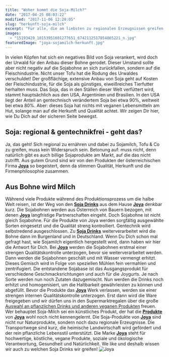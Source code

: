 ```yaml
---
title: "Woher kommt die Soja-Milch?"
date: "2017-04-25 08:03:22"
modified: "2017-11-06 12:20:05"
slug: "herkunft-soja-milch"
excerpt: "Für alle, die am liebsten zu regionalen Erzeugnissen greifen, haben wir gute Nachrichten: auch Soja Drinks können aus Österreich stammen!"
images:
  - "15193429_10153951601277651_6742112517854865221_n.jpg"
featuredImage: "joya-sojamilch-herkunft.jpg"
---
```


In vielen Köpfen hat sich ein negatives Bild von Soja verankert, wird doch der Urwald für den Anbau dieser Bohne gerodet. Dieser Umstand sollte aber nicht negativ auf die Sojabohne an sich zurückfallen, sondern auf die Fleischindustrie. Nicht unser Tofu hat die Rodung des Urwaldes verschuldet! Der großflächige, extensive Anbau von Soja geht auf Kosten der Fleischindustrie, für die Soja als günstiges, eiweißreiches Tierfutter herhalten muss. Das Soja, das in den Ställen dieser Welt verfüttert wird, stammt hauptsächlich aus den USA, Argentinien und Brasilien. In den USA liegt der Anteil an gentechnisch verändertem Soja bei etwa 90%, weltweit bei etwa 80%. Aber: dieses Soja hat nichts mit veganen Lebensmitteln am Hut, solange man auf die Herkunft und Qualität achtet. Wir zeigen Dir hier, wie Du Dich auf der sicheren Seite bewegst.

## Soja: regional & gentechnikfrei - geht das?

Ja, das geht! Sich regional zu ernähren und dabei zu Sojamilch, Tofu & Co zu greifen, muss kein Widerspruch sein. Betonung auf: muss nicht, denn natürlich gibt es auch billige Sojaprodukte am Markt, auf die das nicht zutrifft. Aus gutem Grund sind wir von den Produkten der österreichischen Firma [**Joya**](http://joya.info/) so begeistert, denn da stimmen Qualität, Herkunft und die Firmenphilosophie zusammen.

## Aus Bohne wird Milch

Während viele Produkte während des Produktionsprozess um die halbe Welt reisen, ist der Weg von den [**Soja Drinks**](http://joya.info/unsere-produkte/zum-trinken/#scrollme) aus dem Hause **[Joya](http://joya.info/)** denkbar kurz. Die Sojabohnen werden aus Österreich von Bauern bezogen, mit denen [**Joya**](http://joya.info/) langfristige Partnerschaften eingeht. Doch Sojabohne ist nicht gleich Sojabohne. Für die Produkte von Joya werden sorgfältig ausgewählte Sorten eingesetzt und die Qualität streng kontrolliert. Gentechnik wird selbstredend ausgeschlossen. Zu [**Soja Drinks**](http://joya.info/unsere-produkte/zum-trinken/#scrollme) weiterverarbeitet wird die Bohne dann im Burgenland und in Deutschland. Wenn Du Dich schon mal gefragt hast, wie Sojamilch eigentlich hergestellt wird, dann haben wir hier die Antwort für Dich. Bei [**Joya**](http://joya.info/) werden die Sojabohnen erstmal einer strengen Qualitätskontrolle unterzogen, bevor sie weiterverarbeitet werden. Dann werden die Sojabohnen geschält und mit Wasser vermengt erhitzt. Dieses Gemisch wird in Folge von speziellen Mühlen fein vermahlen und zentrifugiert. Die entstandene Sojabase ist das Ausgangsprodukt für verschiedene Geschmacksrichtungen und auch für die Joygurts. Je nach Sorte werden nun noch Zutaten dazugemischt. Nun werden die Drinks noch erhitzt und homogenisiert, um die Haltbarkeit gewährleisten zu können und abgefüllt. Bevor die Produkte das [**Joya**](http://joya.info/) Werk verlassen, werden sie einer strengen internen Qualitätskontrolle unterzogen. Erst dann wird die Ware freigegeben und wir dürfen uns in den Supermarktregalen über die große [Auswahl an pflanzlichen Drinks und anderen veganen Produkten](http://joya.info/produkte/) freuen. Wer behauptet Soja-Milch sei ein künstliches Produkt, der hat die [**Produkte**](http://joya.info/produkte/) von [**Joya**](http://joya.info/) wohl noch nicht kennengelernt. Die Soja-Produkte von [**Joya**](http://joya.info/) sind nicht nur Naturprodukte, sondern noch dazu regionale Erzeugnisse. Die Transportwege sind kurz, die heimische Landwirtschaft wird gefördert und der rein pflanzliche Lebensstil unterstützt. Die Marke [**Joya**](http://joya.info/) steht für hochwertige, köstliche, vegane Produkte, soziale und ökologische Verantwortung, Gesundheit und Natürlichkeit. We like und deshalb wissen wir auch zu welchen Soja Drinks wir greifen! ![Joya](https://www.veganblatt.com/i/15193429_10153951601277651_6742112517854865221_n.jpg)